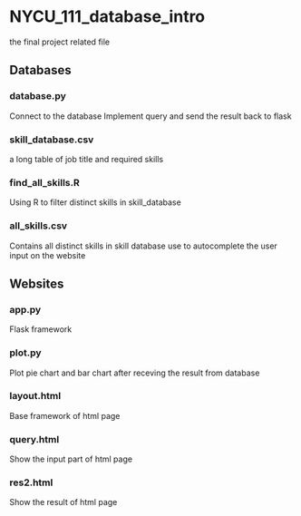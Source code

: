 # NYCU_111_database_intro
the final project related file 

## Databases

### database.py
Connect to the database
Implement query and send the result back to flask 

### skill_database.csv
a long table of job title and required skills

### find_all_skills.R
Using R to filter distinct skills in skill_database

### all_skills.csv 
Contains all distinct skills in skill database 
use to autocomplete the user input on the website 

## Websites 

### app.py 
Flask framework 

### plot.py
Plot pie chart and bar chart after receving the result from database

### layout.html
Base framework of html page

### query.html 
Show the input part of html page 

### res2.html
Show the result of html page

